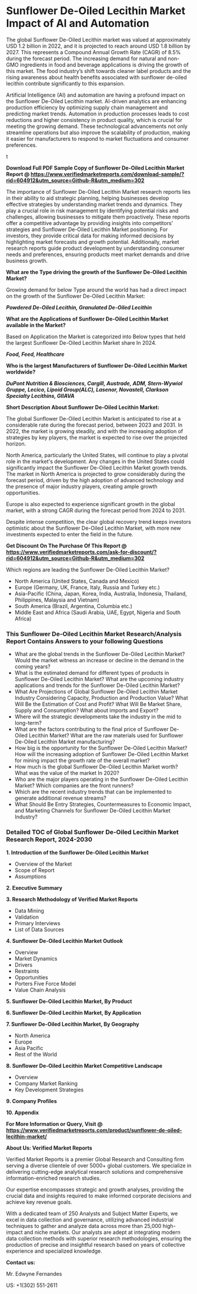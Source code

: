 <meta name="title" content="Global  Sunflower De-Oiled Lecithin Market Impact of AI and Automation"><meta name="description" content="  The global Sunflower De-Oiled Lecithin market was valued at approximately USD 1.2 billion in 2022, and it is projected to reach around USD 1.8 billion by 2027. This "><meta name="title" content=" Sunflower De-Oiled Lecithin Market Size, Share, Scope, Trends, Growth, Opportunities, Analysis, Forecast"> <h1>Sunflower De-Oiled Lecithin Market Impact of AI and Automation</h1> <p>The global Sunflower De-Oiled Lecithin market was valued at approximately USD 1.2 billion in 2022, and it is projected to reach around USD 1.8 billion by 2027. This represents a Compound Annual Growth Rate (CAGR) of 8.5% during the forecast period. The increasing demand for natural and non-GMO ingredients in food and beverage applications is driving the growth of this market. The food industry’s shift towards cleaner label products and the rising awareness about health benefits associated with sunflower de-oiled lecithin contribute significantly to this expansion.</p> <p>Artificial Intelligence (AI) and automation are having a profound impact on the Sunflower De-Oiled Lecithin market. AI-driven analytics are enhancing production efficiency by optimizing supply chain management and predicting market trends. Automation in production processes leads to cost reductions and higher consistency in product quality, which is crucial for meeting the growing demand. These technological advancements not only streamline operations but also improve the scalability of production, making it easier for manufacturers to respond to market fluctuations and consumer preferences.</p> t</p><p id="" class=""><strong>Download Full PDF Sample Copy of Sunflower De-Oiled Lecithin Market Report @ <a href="https://www.verifiedmarketreports.com/download-sample/?rid=604912&utm_source=Github-R&utm_medium=302" target="_blank">https://www.verifiedmarketreports.com/download-sample/?rid=604912&utm_source=Github-R&utm_medium=302</a></strong></p><p>The importance of&nbsp;Sunflower De-Oiled Lecithin Market research reports lies in their ability to aid strategic planning, helping businesses develop effective strategies by understanding market trends and dynamics. They play a crucial role in risk management by identifying potential risks and challenges, allowing businesses to mitigate them proactively. These reports offer a competitive advantage by providing insights into competitors' strategies and Sunflower De-Oiled Lecithin Market positioning. For investors, they provide critical data for making informed decisions by highlighting market forecasts and growth potential. Additionally, market research reports guide product development by understanding consumer needs and preferences, ensuring products meet market demands and drive business growth.</p><p><strong>What are the&nbsp;Type driving the growth of the Sunflower De-Oiled Lecithin Market?</strong></p><p id="" class="">Growing demand for below Type around the world has had a direct impact on the growth of the Sunflower De-Oiled Lecithin Market:</p><em><strong>Powdered De-Oiled Lecithin, Granulated De-Oiled Lecithin</strong></em></p><strong>What are the&nbsp;Applications&nbsp;of Sunflower De-Oiled Lecithin Market available in the Market?</strong></p><p id="" class="">Based on Application the Market is categorized into Below types that held the largest Sunflower De-Oiled Lecithin Market share In 2024.</p><em><strong>Food, Feed, Healthcare</strong></em></p><strong>Who is the largest Manufacturers of Sunflower De-Oiled Lecithin Market worldwide?</strong></p><p><em><strong>DuPont Nutrition & Biosciences, Cargill, Austrade, ADM, Stern-Wywiol Gruppe, Lecico, Lipoid Group(ALC), Lasenor, Novastell, Clarkson Specialty Lecithins, GIIAVA</strong></em></p><p id="" class=""><strong>Short Description About Sunflower De-Oiled Lecithin Market:</strong></p><p>The global Sunflower De-Oiled Lecithin Market is anticipated to rise at a considerable rate during the forecast period, between 2023 and 2031. In 2022, the market is growing steadily, and with the increasing adoption of strategies by key players, the market is expected to rise over the projected horizon.</p><p>North America, particularly the United States, will continue to play a pivotal role in the market's development. Any changes in the United States could significantly impact the Sunflower De-Oiled Lecithin Market growth trends. The market in North America is projected to grow considerably during the forecast period, driven by the high adoption of advanced technology and the presence of major industry players, creating ample growth opportunities.</p><p>Europe is also expected to experience significant growth in the global market, with a strong CAGR during the forecast period from 2024 to 2031.</p><p>Despite intense competition, the clear global recovery trend keeps investors optimistic about the Sunflower De-Oiled Lecithin Market, with more new investments expected to enter the field in the future.</p><p id="" class=""><strong>Get Discount On The Purchase Of This Report @ <a href="https://www.verifiedmarketreports.com/ask-for-discount/?rid=604912&utm_source=Github-R&utm_medium=302" target="_blank">https://www.verifiedmarketreports.com/ask-for-discount/?rid=604912&utm_source=Github-R&utm_medium=302</a></strong></p>Which regions are leading the Sunflower De-Oiled Lecithin Market?</p><ul><li>North America (United States, Canada and Mexico)</li><li>Europe (Germany, UK, France, Italy, Russia and Turkey etc.)</li><li>Asia-Pacific (China, Japan, Korea, India, Australia, Indonesia, Thailand, Philippines, Malaysia and Vietnam)</li><li>South America (Brazil, Argentina, Columbia etc.)</li><li>Middle East and Africa (Saudi Arabia, UAE, Egypt, Nigeria and South Africa)</li></ul><h3 id="" class="">This Sunflower De-Oiled Lecithin Market Research/Analysis Report Contains Answers to your following Questions</h3><ul><li>What are the global trends in the Sunflower De-Oiled Lecithin Market? Would the market witness an increase or decline in the demand in the coming years?</li><li>What is the estimated demand for different types of products in Sunflower De-Oiled Lecithin Market? What are the upcoming industry applications and trends for the Sunflower De-Oiled Lecithin Market?</li><li>What Are Projections of Global Sunflower De-Oiled Lecithin Market Industry Considering Capacity, Production and Production Value? What Will Be the Estimation of Cost and Profit? What Will Be Market Share, Supply and Consumption? What about imports and Export?</li><li>Where will the strategic developments take the industry in the mid to long-term?</li><li>What are the factors contributing to the final price of Sunflower De-Oiled Lecithin Market? What are the raw materials used for Sunflower De-Oiled Lecithin Market manufacturing?</li><li>How big is the opportunity for the Sunflower De-Oiled Lecithin Market? How will the increasing adoption of Sunflower De-Oiled Lecithin Market for mining impact the growth rate of the overall market?</li><li>How much is the global Sunflower De-Oiled Lecithin Market worth? What was the value of the market In 2020?</li><li>Who are the major players operating in the Sunflower De-Oiled Lecithin Market? Which companies are the front runners?</li><li>Which are the recent industry trends that can be implemented to generate additional revenue streams?</li><li>What Should Be Entry Strategies, Countermeasures to Economic Impact, and Marketing Channels for Sunflower De-Oiled Lecithin Market Industry?</li></ul><h3 id="" class="">Detailed TOC of Global Sunflower De-Oiled Lecithin Market Research Report, 2024-2030</h3><p id="" class=""><strong>1. Introduction of the Sunflower De-Oiled Lecithin Market</strong></p><ul><li>Overview of the Market</li><li>Scope of Report</li><li>Assumptions</li></ul><p id="" class=""><strong>2. Executive Summary</strong></p><p id="" class=""><strong>3. Research Methodology of Verified Market Reports</strong></p><ul><li>Data Mining</li><li>Validation</li><li>Primary Interviews</li><li>List of Data Sources</li></ul><p id="" class=""><strong>4. Sunflower De-Oiled Lecithin Market Outlook</strong></p><ul><li>Overview</li><li>Market Dynamics</li><li>Drivers</li><li>Restraints</li><li>Opportunities</li><li>Porters Five Force Model</li><li>Value Chain Analysis</li></ul><p id="" class=""><strong>5. Sunflower De-Oiled Lecithin Market, By Product</strong></p><p id="" class=""><strong>6. Sunflower De-Oiled Lecithin Market, By Application</strong></p><p id="" class=""><strong>7. Sunflower De-Oiled Lecithin Market, By Geography</strong></p><ul><li>North America</li><li>Europe</li><li>Asia Pacific</li><li>Rest of the World</li></ul><p id="" class=""><strong>8. Sunflower De-Oiled Lecithin Market Competitive Landscape</strong></p><ul><li>Overview</li><li>Company Market Ranking</li><li>Key Development Strategies</li></ul><p id="" class=""><strong>9. Company Profiles</strong></p><p id="" class=""><strong>10. Appendix</strong></p><p id="" class=""><strong>For More Information or Query, Visit @ <a href="https://www.verifiedmarketreports.com/product/sunflower-de-oiled-lecithin-market/" target="_blank">https://www.verifiedmarketreports.com/product/sunflower-de-oiled-lecithin-market/</a></strong></p><p id="" class=""><strong>About Us: Verified Market Reports</strong></p><p id="" class="">Verified Market Reports is a premier Global Research and Consulting firm serving a diverse clientele of over 5000+ global customers. We specialize in delivering cutting-edge analytical research solutions and comprehensive information-enriched research studies.</p><p id="" class="">Our expertise encompasses strategic and growth analyses, providing the crucial data and insights required to make informed corporate decisions and achieve key revenue goals.</p><p id="" class="">With a dedicated team of 250 Analysts and Subject Matter Experts, we excel in data collection and governance, utilizing advanced industrial techniques to gather and analyze data across more than 25,000 high-impact and niche markets. Our analysts are adept at integrating modern data collection methods with superior research methodologies, ensuring the production of precise and insightful research based on years of collective experience and specialized knowledge.</p><p id="" class=""><strong>Contact us:</strong></p><p id="" class="">Mr. Edwyne Fernandes</p><p id="" class="">US: +1(302) 551-2611</p>